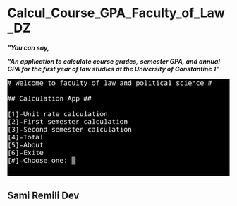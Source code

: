 # Calcul_Course_GPA_Faculty_of_Law_DZ

***"You can say,***

***"An application to calculate course grades,*** 
***semester GPA, and annual GPA for the first year of law studies at the University of Constantine 1"***

![Screenshot of script](20230823_074943.jpg)
## Sami Remili Dev
